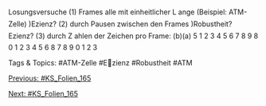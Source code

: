 Losungsversuche
(1) Frames alle mit einheitlicher L ange (Beispiel: ATM-Zelle) )Ezienz?
(2) durch Pausen zwischen den Frames )Robustheit? Ezienz?
(3) durch Z ahlen der Zeichen pro Frame:
(b)(a) 5 1 2 3 4 5 6 7 8 9 8 0 1 2 3 4 5 6 8 7 8 9 0 1 2 3

   Tags & Topics:
   #ATM-Zelle
   #Ezienz
   #Robustheit
   #ATM

[Previous: #KS_Folien_165](KS_Folien_165.md)

[Next: #KS_Folien_165](KS_Folien_165.md)